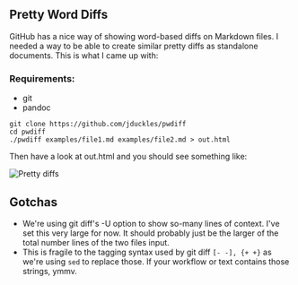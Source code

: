 ## Pretty Word Diffs

GitHub has a nice way of showing word-based diffs on Markdown files. I needed a way to be able to create similar pretty diffs as standalone documents. This is what I came up with:

### Requirements:

* git
* pandoc 


```
git clone https://github.com/jduckles/pwdiff
cd pwdiff 
./pwdiff examples/file1.md examples/file2.md > out.html
```
Then have a look at out.html and you should see something like:

![Pretty diffs](examples/output.png)

## Gotchas 

* We're using git diff's -U option to show so-many lines of context. I've set this very large for now. It should probably just be the larger of the total number lines of the two files input.
* This is fragile to the tagging syntax used by git diff ``[- -], {+ +}`` as we're using `sed` to replace those. If your workflow or text contains those strings, ymmv.
